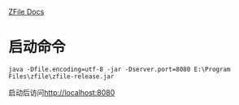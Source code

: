 [ZFile Docs](https://docs.zfile.vip/)

# 启动命令

```
java -Dfile.encoding=utf-8 -jar -Dserver.port=8080 E:\Program Files\zfile\zfile-release.jar
```

启动后访问[http://localhost:8080](http://localhost:8080/)
